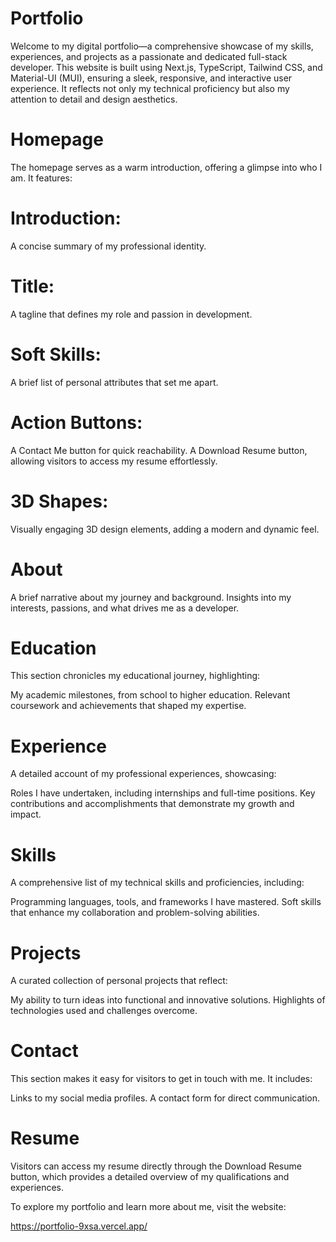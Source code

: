 # Portfolio

Welcome to my digital portfolio—a comprehensive showcase of my skills, experiences, and projects as a passionate and dedicated full-stack developer. This website is built using 
 Next.js, TypeScript, Tailwind CSS, and Material-UI (MUI), 
ensuring a sleek, responsive, and interactive user experience. It reflects not only my technical proficiency but also my attention to detail and design aesthetics.

# Homepage

The homepage serves as a warm introduction, offering a glimpse into who I am. It features:

# Introduction: 
A concise summary of my professional identity.
# Title: 
A tagline that defines my role and passion in development.
# Soft Skills: 
A brief list of personal attributes that set me apart.
# Action Buttons:
A Contact Me button for quick reachability.
A Download Resume button, allowing visitors to access my resume effortlessly.
# 3D Shapes: 
Visually engaging 3D design elements, adding a modern and dynamic feel.

# About

A brief narrative about my journey and background.
Insights into my interests, passions, and what drives me as a developer.

# Education

This section chronicles my educational journey, highlighting:

My academic milestones, from school to higher education.
Relevant coursework and achievements that shaped my expertise.

# Experience

A detailed account of my professional experiences, showcasing:

Roles I have undertaken, including internships and full-time positions.
Key contributions and accomplishments that demonstrate my growth and impact.

# Skills

A comprehensive list of my technical skills and proficiencies, including:

Programming languages, tools, and frameworks I have mastered.
Soft skills that enhance my collaboration and problem-solving abilities.

# Projects

A curated collection of personal projects that reflect:

My ability to turn ideas into functional and innovative solutions.
Highlights of technologies used and challenges overcome.

# Contact

This section makes it easy for visitors to get in touch with me. It includes:

Links to my social media profiles.
A contact form for direct communication.

# Resume

Visitors can access my resume directly through the Download Resume button, which provides a detailed overview of my qualifications and experiences.

To explore my portfolio and learn more about me, visit the website:

https://portfolio-9xsa.vercel.app/
